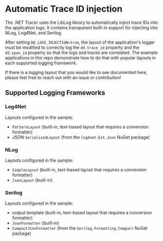 # Automatic Trace ID injection

The .NET Tracer uses the LibLog library to automatically inject trace IDs into the application logs. It contains transparent built-in support for injecting into NLog, Log4Net, and Serilog.

After setting `DD_LOGS_INJECTION=true`, the layout of the application's logger must be modified to correctly log the `dd.trace_id` property and the `dd.span_id` property so that the logs and traces are correlated. The example applications in this repo demonstrate how to do that with popular layouts in each supported logging framework.

If there is a logging layout that you would like to see documented here, please feel free to reach out with an issue or contribution!

## Supported Logging Frameworks
### Log4Net
Layouts configured in the sample:
- `PatternLayout` (built-in, text-based layout that requires a conversion formatter)
- JSON `SerializedLayout` (from the `log4net.Ext.Json` NuGet package)

### NLog
Layouts configured in the sample:
- `SimpleLayout` (built-in, text-based layout that requires a conversion formatter)
- `JsonLayout` (built-in)

### Serilog
Layouts configured in the sample:
- output template (built-in, text-based layout that requires a conversion formatter)
- `JsonFormatter` (built-in)
- `CompactJsonFormatter` (from the `Serilog.Formatting.Compact` NuGet package)